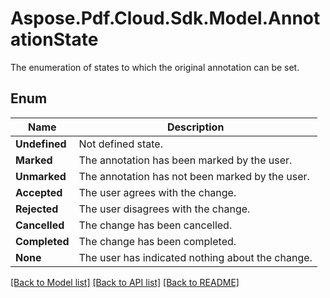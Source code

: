 ﻿# Aspose.Pdf.Cloud.Sdk.Model.AnnotationState
The enumeration of states to which the original annotation can be set.

## Enum

 Name | Description
------------ | ------------
**Undefined** | Not defined state.
**Marked** | The annotation has been marked by the user.
**Unmarked** | The annotation has not been marked by the user.
**Accepted** | The user agrees with the change.
**Rejected** | The user disagrees with the change.
**Cancelled** | The change has been cancelled.
**Completed** | The change has been completed.
**None** | The user has indicated nothing about the change.


[[Back to Model list]](../README.md#documentation-for-models) [[Back to API list]](../README.md#documentation-for-api-endpoints) [[Back to README]](../README.md)

